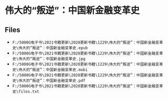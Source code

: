 # 伟大的“叛逆”：中国新金融变革史

## Files

- `F:/5000G电子书\2021书籍更新\2020更新书籍\1229\伟大的“叛逆”：中国新金融变革史\伟大的“叛逆”：中国新金融变革史.epub`
- `F:/5000G电子书\2021书籍更新\2020更新书籍\1229\伟大的“叛逆”：中国新金融变革史\伟大的“叛逆”：中国新金融变革史.jpg`
- `F:/5000G电子书\2021书籍更新\2020更新书籍\1229\伟大的“叛逆”：中国新金融变革史\伟大的“叛逆”：中国新金融变革史.mobi`
- `F:/5000G电子书\2021书籍更新\2020更新书籍\1229\伟大的“叛逆”：中国新金融变革史\伟大的“叛逆”：中国新金融变革史.pdf`
- `F:/5000G电子书\2021书籍更新\2020更新书籍\1229\伟大的“叛逆”：中国新金融变革史\files.txt`
